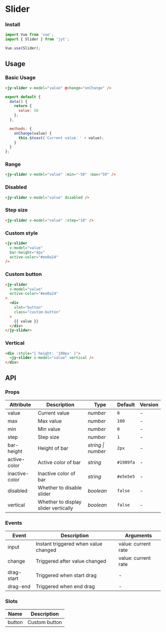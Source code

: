# Slider

### Install

``` javascript
import Vue from 'vue';
import { Slider } from 'jyt';

Vue.use(Slider);
```

## Usage

### Basic Usage

```html
<jy-slider v-model="value" @change="onChange" />
```

```js
export default {
  data() {
    return {
      value: 50
    };
  },

  methods: {
    onChange(value) {
      this.$toast('Current value：' + value);
    }
  }
};
```

### Range

```html
<jy-slider v-model="value" :min="-50" :max="50" />
```

### Disabled

```html
<jy-slider v-model="value" disabled />
```

### Step size

```html
<jy-slider v-model="value" :step="10" />
```

### Custom style

```html
<jy-slider
  v-model="value"
  bar-height="4px"
  active-color="#ee0a24"
/>
```

### Custom button

```html
<jy-slider
  v-model="value"
  active-color="#ee0a24"
>
  <div
    slot="button"
    class="custom-button"
  >
    {{ value }}
  </div>
</jy-slider>
```

### Vertical

```html
<div :style="{ height: '100px' }">
  <jy-slider v-model="value" vertical />
</div>
```

## API

### Props

| Attribute | Description | Type | Default | Version |
|------|------|------|------|------|
| value | Current value | *number* | `0` | - |
| max | Max value | *number* | `100` | - |
| min | Min value | *number* | `0` | - |
| step | Step size | *number* | `1` | - |
| bar-height | Height of bar | *string \| number* | `2px` | - |
| active-color | Active color of bar | *string* | `#1989fa` | - |
| inactive-color | Inactive color of bar | *string* | `#e5e5e5` | - |
| disabled | Whether to disable slider | *boolean* | `false` | - |
| vertical | Whether to display slider vertically | *boolean* | `false` | - |

### Events

| Event | Description | Arguments |
|------|------|------|
| input | Instant triggered when value changed | value: current rate |
| change | Triggered after value changed | value: current rate |
| drag-start | Triggered when start drag | - |
| drag-end | Triggered when end drag | - |

### Slots

| Name | Description |
|------|------|
| button | Custom button |
